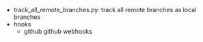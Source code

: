 
* track\_all\_remote\_branches.py: track all remote branches as local branches
* hooks
  * github  github webhooks
